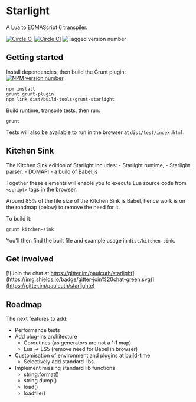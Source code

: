 # Starlight

A Lua to ECMAScript 6 transpiler.

[![Circle CI](https://img.shields.io/circleci/project/paulcuth/starlight/master.svg?label=master)](https://circleci.com/gh/paulcuth/starlight/tree/master) [![Circle CI](https://img.shields.io/circleci/project/paulcuth/starlight/dev.svg?label=dev)](https://circleci.com/gh/paulcuth/starlight/tree/dev) ![Tagged version number](https://img.shields.io/github/tag/paulcuth/starlight.svg?color=brightgreen)



## Getting started
Install dependencies, then build the Grunt plugin:  
[![NPM version number](https://img.shields.io/npm/v/grunt-starlight.svg?label=grunt)](https://www.npmjs.com/package/grunt-starlight)
```
npm install
grunt grunt-plugin
npm link dist/build-tools/grunt-starlight
```

Build runtime, transpile tests, then run:
```
grunt
```

Tests will also be available to run in the browser at `dist/test/index.html`.


## Kitchen Sink
The Kitchen Sink edition of Starlight includes:
	- Starlight runtime, 
	- Starlight parser, 
	- DOMAPI 
	- a build of Babel.js

Together these elements will enable you to execute Lua source code from `<script>` tags in the browser. 

Around 85% of the file size of the Kitchen Sink is Babel, hence work is on the roadmap (below) to remove the need for it.

To build it:
```
grunt kitchen-sink
```

You'll then find the built file and example usage in `dist/kitchen-sink`.

## Get involved
[![Join the chat at https://gitter.im/paulcuth/starlight](https://img.shields.io/badge/gitter-join%20chat-green.svg)](https://gitter.im/paulcuth/starlighte)



## Roadmap
The next features to add:

- Performance tests
- Add plug-ins architecture
	- Coroutines (as generators are not a 1:1 map)
	- Lua -> ES5 (remove need for Babel in browser)
- Customisation of environment and plugins at build-time
	- Selectively add standard libs.
- Implement missing standard lib functions
	- string.format()
	- string.dump()
	- load()
	- loadfile()

